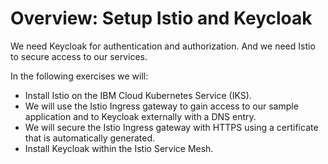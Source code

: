 # Overview: Setup Istio and Keycloak

We need Keycloak for authentication and authorization. And we need Istio to secure access to our services.

In the following exercises we will:

* Install Istio on the IBM Cloud Kubernetes Service (IKS).
* We will use the Istio Ingress gateway to gain access to our sample application and to Keycloak externally with a DNS entry.
* We will secure the Istio Ingress gateway with HTTPS using a certificate that is automatically generated.
* Install Keycloak within the Istio Service Mesh.
